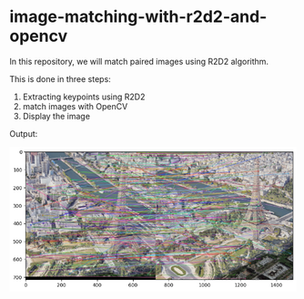 # image-matching-with-r2d2-and-opencv
In this repository, we will match paired images using R2D2 algorithm.

This is done in three steps:
1. Extracting keypoints using R2D2
2. match images with OpenCV
3. Display the image

Output:

![paired matched image with r2d2](https://github.com/abdollah-semej/image-matching-with-r2d2-and-opencv/blob/main/output/matched%20image.png?raw=true)
